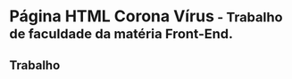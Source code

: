 <h1>Página HTML Corona Vírus<small> - Trabalho de faculdade da matéria Front-End.</small></h1>
<h2>Trabalho</h2>
